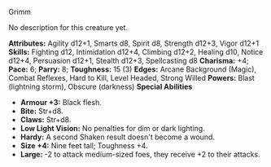 Grimm

No description for this creature yet.

**Attributes:** Agility d12+1, Smarts d8, Spirit d8, Strength d12+3,
Vigor d12+1
**Skills:** Fighting d12, Intimidation d12+4, Climbing d12+2, Healing
d10, Notice d12+4, Persuasion d12+1, Stealth d12+3, Spellcasting d8
**Charisma:** +4; **Pace:** 6; **Parry:** 8; **Toughness:** 15 (3)
**Edges:** Arcane Background (Magic), Combat Reflexes, Hard to Kill,
Level Headed, Strong Willed
**Powers:** Blast (lightning storm), Obscure (darkness)
**Special Abilities**
- **Armour +3:** Black flesh.
- **Bite:** Str+d8.
- **Claws:** Str+d8.
- **Low Light Vision:** No penalties for dim or dark lighting.
- **Hardy:** A second Shaken result doesn't become a wound.
- **Size +4:** Nine feet tall; Toughness +4.
- **Large:** -2 to attack medium-sized foes, they receive +2 to their
attacks.

